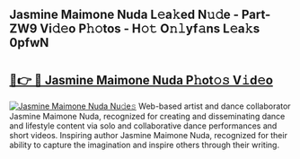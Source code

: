 ## Jasmine Maimone Nuda L𝚎a𝚔ed N𝚞𝚍e - Part-ZW9 Vi𝚍𝚎o P𝚑𝚘tos - H𝚘𝚝 O𝚗𝚕yf𝚊ns L𝚎a𝚔s 0pfwN

# <h2><a href="http://kf8jujh.oniu.top/?m=Jasmine+Maimone+Nuda">🔗👉 🔴 Jasmine Maimone Nuda P𝚑ot𝚘𝚜 V𝚒d𝚎o</a></h2>

[![Jasmine Maimone Nuda Nu𝚍e𝚜](https://i.imgur.com/0qMVB7G.gif)](http://kf8jujh.oniu.top/?m=Jasmine+Maimone+Nuda)
Web-based artist and dance collaborator Jasmine Maimone Nuda, recognized for creating and disseminating dance and lifestyle content via solo and collaborative dance performances and short videos. Inspiring author Jasmine Maimone Nuda, recognized for their ability to capture the imagination and inspire others through their writing.  
